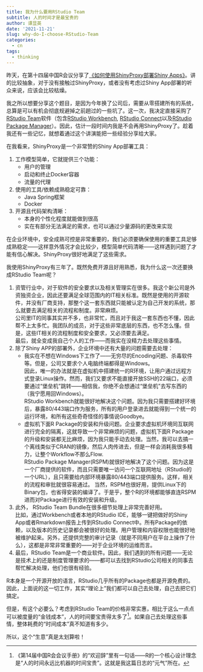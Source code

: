 ```yaml
---
title: 我为什么要用RStudio Team
subtitle: 人的时间才是最宝贵的
author: 谭显英
date: '2021-11-21'
slug: why-do-I-choose-RStudio-Team
categories:
  - cn
tags:
  - thinking
---
```


昨天，在第十四届中国R会议分享了[《如何使用ShinyProxy部署Shiny Apps》](https://github.com/shrektan/Use-ShinyProxy-To-Deploy-ShinyApps)。讲的比较抽象，对于没有接触过ShinyProxy，或者没有考虑过Shiny App部署的听众来说，应该会比较枯燥。

我之所以想要分享这个题目，是因为今年换了公司后，需要从零搭建所有的系统，总算是可以有机会彻底规避掉之前趟过的一些坑了。这一次，我决定直接采购了[RStudio Team](https://www.rstudio.com/products/team/)软件（包含[RStudio Workbench](https://www.rstudio.com/products/workbench/), [RStudio Connect](https://www.rstudio.com/products/connect/)以及[RStudio Package Manager](https://www.rstudio.com/products/package-manager/)）。因此，估计一段时间内我是不会再用ShinyProxy了。趁着我还有一些记忆，就想着通过这个讲演能把一些经验分享给大家。

在我看来，ShinyProxy是一个非常赞的Shiny App部署工具：

1. 工作模型简单，它就提供三个功能：  
    - 用户的管理
    - 启动和终止Docker容器
    - 流量的代理
1. 使用的工具/依赖成熟稳定可靠：  
    - Java Spring框架
    - Docker
1. 开源且代码架构清晰：  
    - 本身的个性化程度就能做到很高
    - 实在有部分无法满足的需求，也可以通过少量源码的更改来实现
    
在企业环境中，安全成熟可控是非常重要的，我们必须要确保使用的重要工具足够成熟稳定——这样意外情况才会比较少，模型简单代码清晰——这样遇到问题了才能有信心解决。ShinyProxy很好地满足了这些需求。
    
我使用ShinyProxy有三年了。既然免费开源且好用熟悉，我为什么这一次还要换成RStudio Team呢？

1. 资管行业中，对于软件的安全要求以及相关管理实在很多。我这个新公司是外资独资企业，因此还要满足全球范围内的IT相关标准。既然是使用的开源软件，并没有厂商支持，那整个这一套东西就只能被认定为自己开发的系统，那么就要去满足相关的流程和制度。非常麻烦。  
公司里IT的同事其实并不多，也非常忙，而且对于我这一套东西也不懂，因此帮不上太多忙。我团队的成员，对于这些非常底层的东西，也不怎么懂。但是，这些IT相关的流程制度和安全要求，又必须要去满足。  
最后，就全变成我自己个人的工作——而我实在没精力去处理这些事情。
1. 除了Shiny APP的部署外，企业环境中还有大量的问题需要去处理：  
    - 我实在不想在Windows下工作了——无穷尽的Encoding问题、杀毒软件等。但是，公司又要求个人电脑终端都得是Windows。  
    因此，唯一的办法就是在虚拟机中搭建统一的R环境，让用户通过远程方式登录Linux操作。然而，我们又要求不能直接开放SSH的22端口，必须要通过“堡垒机”跳转——相信我，你绝不会想通过“堡垒机”去写东西的（我宁愿用回Windows）。  
    RStudio Workbench就能很好地解决这个问题。因为我只需要搭建好环境后，暴露80/443端口作为服务，所有的用户登录进去就能得到一个统一的运行环境，和所有这些奇奇怪怪的事情说Goodbye。  
    - 虚拟机下面R Package的安装和升级问题。企业要求虚拟机环境同互联网进行完全的隔离，这就导致一个非常麻烦的问题，虚拟机下面R Package的升级和安装都无比麻烦，因为我只能手动去处理。当然，我可以去搞一个离线类似于CRAN的镜像，然后人肉传进去，但是一样会消耗我很多精力，让整个Workflow不那么Flow.  
    RStudio Package Manager(RSPM)就很好地解决了这个问题。因为这是一个厂商提供的软件，而且只需要唯一访问一个互联网地址（RStudio的一个URL），且只需要给内部环境暴露80/443端口提供服务。这样，相关的流程和审批就很容易通过。
    当然，RSPM也很好用，提供Linux下的Binary包，也省得安装的编译了。于是乎，整个R的环境都能够直连RSPM进而对Package进行有效的安装和升级。  
1. 此外， RStudio Team Bundle在很多细节处理上非常完善好用。  
比如，通过Workbench或者本地的RStudio IDE，能够一键把做好的Shiny App或者Rmarkdown报告上传到RStudio Connect中。所有Package的依赖，以及版本的历史记录都会被很好的处理。用户管理和内容权限也能很好地被维护起来。另外，还提供完整的审计记录（就是不同用户在平台上操作了什么），这都是非常非常重要的——对于企业环境的运维而言。
1. 最后，RStudio Team是一个商业软件。因此，我们遇到的所有问题——无论是技术上的还是制度管理要求的——都可以去找到RStudio公司相关的同事去帮忙解决处理，他们也很有经验。

R本身是一个开源开放的语言，RStudio几乎所有的Package也都是开源免费的。因此，上面说的这一切工作，其实“理论上”我们都可以自己去处理，自己去把它们搞定。

但是，有这个必要么？考虑到RStudio Team的价格非常实惠，相比于这么一点点可以被度量的“金钱成本”，人的时间要宝贵得太多了[^1]。如果自己去处理这些事情，整体耗费的“时间成本”真不知道有多少。

所以，这个“生意”真是太划算啦！

[^1]: 《第14届中国R会会议手册》的“欢迎辞”里有一句话——R的一个核心设计理念是“人的时间永远比机器的时间宝贵”。这就是我这篇日志的“元气”所在。
